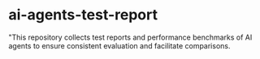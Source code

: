 # ai-agents-test-report
 "This repository collects test reports and performance benchmarks of AI agents to ensure consistent evaluation and facilitate comparisons.
